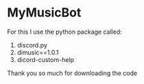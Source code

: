 # MyMusicBot
For this I use the python package called:
1. discord.py
2. dimusic==1.0.1
3. dicord-custom-help

Thank you so much for downloading the code
